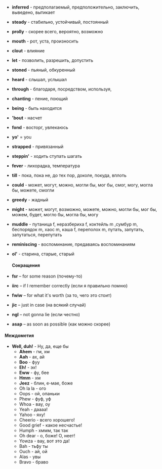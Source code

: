 
- **inferred** - предполагаемый, предположительно, заключить, выведено, вытикает

- **steady** - стабильно, устойчивый, постоянный

- **prolly** - скорее всего, вероятно, возможно

- **mouth** - рот, уста, произносить

- **clout** - влияние

- **let** - позволить, разрешить, допустить

- **stoned** - пьяный, обкуренный

- **heard** - слышал, услышал

- **through** - благодаря, посредством, используя,

- **chanting** - пение, поющий

- **being** - быть находится

- **'bout** - насчет

- **fond** - восторг, увлекаюсь

- **yo'** = you

- **strapped** - привязанный

- **steppin'** - ходить ступать шагать

- **fever** - лихорадка, температура

- **till** - пока, пока не, до тех пор, доколе, покуда, вплоть

- **could** -  может, могут, можно, могли бы, мог бы, смог, могу, могла бы, можете, смогли

- **greedy** - жадный

- **might** -  может, могут, возможно, можете, можно, могли бы, мог бы, можем, будет, могло бы, могла бы, могу

- **muddle** - путаница f, неразбериха f, коктейль m ,сумбур m, беспорядок m, хаос m, каша f, переполох m, путать, запутать, запутаться, перепутать

- **reminiscing** - воспоминание, предаваясь воспоминаниям

- **ol'** - старина, старые, старый
  
  #### Сокращения
-   **fsr** – for some reason (почему-то)
  
  - **iirc** – if I remember correctly (если я правильно помню) 
  
  - **fwiw** – for what it's worth (за то, чего это стоит)
  
  - **jic** – just in case (на всякий случай)
  
  - **ngl** – not gonna lie (если честно)
  
  - **asap** – as soon as possible (как можно скорее)
  
#### Междометия
- **Well, duh!** - Ну, да, еще бы
  - **Ahem** - гм, хм
  - **Aah** - ах, ай
  - **Boo** - фуу
  - **Eh!** - эх!
  - **Eww** - фу, бее
  - **Hmm** - хм
  - **Jeez** - блин, е-мае, боже
  - Oh la la - ого
  - Oops - ой, опаньки
  - Phew - фуф, уф
  - Whoa - вау, оу
  - Yeah - даааа!
  - Yahoo - яху!
  - Cheerio - всего хорошего!
  - Good grief - какое несчастье!
  - Humph - хммм, так так
  - Oh dear - о, боже! О, неет!
  - Yowza - вау, вот это да!
  - Bah - тьфу ты
  - Ouch - ай, ой
  - Alas - увы
  - Bravo - браво
  
